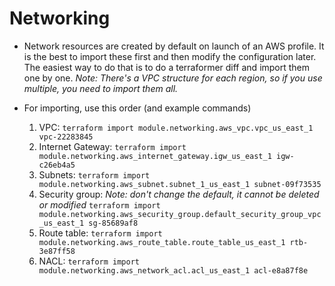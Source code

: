# Networking

- Network resources are created by default on launch of an AWS profile. It is the best to import these first and then modify the configuration later. The easiest way to do that is to do a terraformer diff and import them one by one. _Note: There's a VPC structure for each region, so if you use multiple, you need to import them all._

- For importing, use this order (and example commands)

  1. VPC: `terraform import module.networking.aws_vpc.vpc_us_east_1 vpc-22283845`
  2. Internet Gateway: `terraform import module.networking.aws_internet_gateway.igw_us_east_1 igw-c26eb4a5`
  3. Subnets: `terraform import module.networking.aws_subnet.subnet_1_us_east_1 subnet-09f73535`
  4. Security group: _Note: don't change the default, it cannot be deleted or modified_ `terraform import module.networking.aws_security_group.default_security_group_vpc_us_east_1 sg-85689af8`
  5. Route table: `terraform import module.networking.aws_route_table.route_table_us_east_1 rtb-3e87ff58`
  6. NACL: `terraform import module.networking.aws_network_acl.acl_us_east_1 acl-e8a87f8e`
